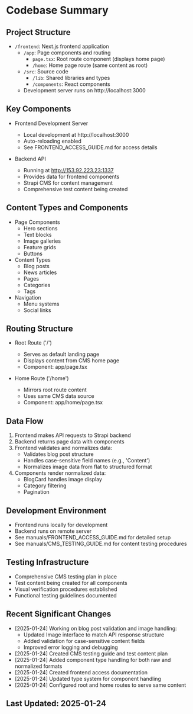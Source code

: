 # Codebase Summary

## Project Structure
- `/frontend`: Next.js frontend application
  - `/app`: Page components and routing
    - `page.tsx`: Root route component (displays home page)
    - `/home`: Home page route (same content as root)
  - `/src`: Source code
    - `/lib`: Shared libraries and types
    - `/components`: React components
  - Development server runs on http://localhost:3000

## Key Components
- Frontend Development Server
  - Local development at http://localhost:3000
  - Auto-reloading enabled
  - See FRONTEND_ACCESS_GUIDE.md for access details

- Backend API
  - Running at http://153.92.223.23:1337
  - Provides data for frontend components
  - Strapi CMS for content management
  - Comprehensive test content being created

## Content Types and Components
- Page Components
  - Hero sections
  - Text blocks
  - Image galleries
  - Feature grids
  - Buttons
- Content Types
  - Blog posts
  - News articles
  - Pages
  - Categories
  - Tags
- Navigation
  - Menu systems
  - Social links

## Routing Structure
- Root Route ('/')
  - Serves as default landing page
  - Displays content from CMS home page
  - Component: app/page.tsx

- Home Route ('/home')
  - Mirrors root route content
  - Uses same CMS data source
  - Component: app/home/page.tsx

## Data Flow
1. Frontend makes API requests to Strapi backend
2. Backend returns page data with components
3. Frontend validates and normalizes data:
   - Validates blog post structure
   - Handles case-sensitive field names (e.g., 'Content')
   - Normalizes image data from flat to structured format
4. Components render normalized data:
   - BlogCard handles image display
   - Category filtering
   - Pagination

## Development Environment
- Frontend runs locally for development
- Backend runs on remote server
- See manuals/FRONTEND_ACCESS_GUIDE.md for detailed setup
- See manuals/CMS_TESTING_GUIDE.md for content testing procedures

## Testing Infrastructure
- Comprehensive CMS testing plan in place
- Test content being created for all components
- Visual verification procedures established
- Functional testing guidelines documented

## Recent Significant Changes
- [2025-01-24] Working on blog post validation and image handling:
  - Updated Image interface to match API response structure
  - Added validation for case-sensitive content fields
  - Improved error logging and debugging
- [2025-01-24] Created CMS testing guide and test content plan
- [2025-01-24] Added component type handling for both raw and normalized formats
- [2025-01-24] Created frontend access documentation
- [2025-01-24] Updated type system for component handling
- [2025-01-24] Configured root and home routes to serve same content

## Last Updated: 2025-01-24
